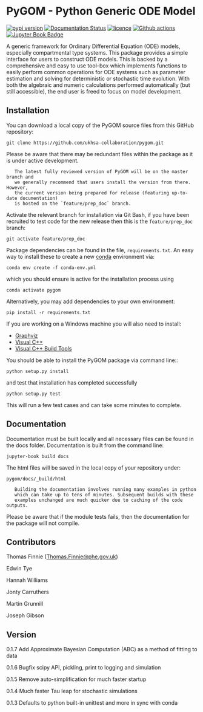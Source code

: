 # PyGOM - Python Generic ODE Model

[![pypi version](https://img.shields.io/pypi/v/pygom.svg)](https://pypi.python.org/pypi/pygom)
[![Documentation Status](https://readthedocs.org/projects/pygom/badge/?version=master)](https://pygom.readthedocs.io/en/master/?badge=master)
[![licence](https://img.shields.io/pypi/l/pygom?color=green)](https://raw.githubusercontent.com/PublicHealthEngland/pygom/master/LICENSE.txt)
[![Github actions](https://github.com/PublicHealthEngland/pygom/workflows/pygom/badge.svg)](https://github.com/PublicHealthEngland/pygom/actions/)
[![Jupyter Book Badge](https://jupyterbook.org/badge.svg)](https://hwilliams-phe.github.io/pygom/intro.html)

A generic framework for Ordinary Differential Equation (ODE) models, especially compartmental type systems.
This package provides a simple interface for users to construct ODE models.
This is backed by a comprehensive and easy to use tool–box which implements functions to easily perform
common operations for ODE systems such as parameter estimation and solving for deterministic or stochastic time evolution.
With both the algebraic and numeric calculations performed automatically (but still accessible),
the end user is freed to focus on model development.

## Installation

You can download a local copy of the PyGOM source files from this GitHub repository:

    git clone https://github.com/ukhsa-collaboration/pygom.git

Please be aware that there may be redundant files within the package as it is under active development.

```{note}
   The latest fully reviewed version of PyGOM will be on the master branch and
   we generally recommend that users install the version from there. However,
   the current version being prepared for release (featuring up-to-date documentation)
   is hosted on the `feature/prep_doc` branch.
```

Activate the relevant branch for installation via Git Bash, if you have been recruited to test code for the
new release then this is the `feature/prep_doc` branch:

    git activate feature/prep_doc

Package dependencies can be found in the file, `requirements.txt`.
An easy way to install these to create a new [conda](https://conda.io/docs) environment via:

    conda env create -f conda-env.yml

which you should ensure is active for the installation process using

    conda activate pygom

Alternatively, you may add dependencies to your own environment:

    pip install -r requirements.txt

If you are working on a Windows machine you will also need to install:
- [Graphviz](https://graphviz.org/)
- [Visual C++](https://support.microsoft.com/en-us/topic/the-latest-supported-visual-c-downloads-2647da03-1eea-4433-9aff-95f26a218cc0)
- [Visual C++ Build Tools](https://go.microsoft.com/fwlink/?LinkId=691126)

You should be able to install the PyGOM package via command line::

    python setup.py install

and test that installation has completed successfully

    python setup.py test

This will run a few test cases and can take some minutes to complete.

## Documentation

Documentation must be built locally and all necessary files can be found in the docs folder.
Documentation is built from the command line:

    jupyter-book build docs

The html files will be saved in the local copy of your repository under:

    pygom/docs/_build/html

```{note}
   Building the documentation involves running many examples in python
   which can take up to tens of minutes. Subsequent builds with these
   examples unchanged are much quicker due to caching of the code outputs.
```

Please be aware that if the module tests fails, then the documentation for the
package will not compile.

## Contributors
Thomas Finnie (Thomas.Finnie@phe.gov.uk)

Edwin Tye

Hannah Williams

Jonty Carruthers

Martin Grunnill

Joseph Gibson

## Version

0.1.7 Add Approximate Bayesian Computation (ABC) as a method of fitting to data 

0.1.6 Bugfix scipy API, pickling, print to logging and simulation

0.1.5 Remove auto-simplification for much faster startup

0.1.4 Much faster Tau leap for stochastic simulations

0.1.3 Defaults to python built-in unittest and more in sync with conda
